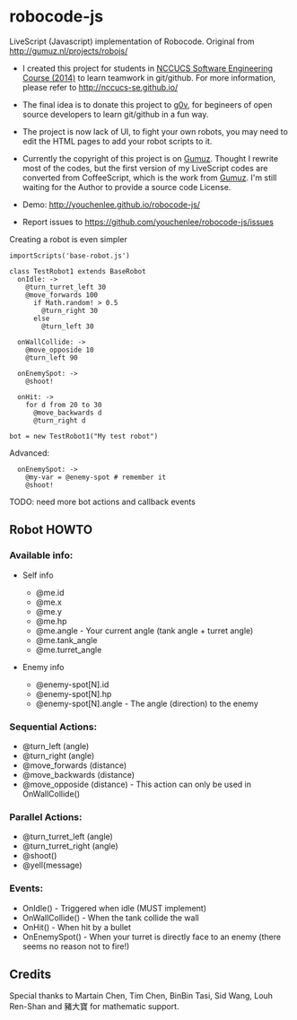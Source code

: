 robocode-js
===========
LiveScript (Javascript) implementation of Robocode. Original from http://gumuz.nl/projects/robojs/

 * I created this project for students in [NCCUCS Software Engineering Course (2014)](http://nccucs-se.github.io/) to learn teamwork in git/github. For more information, please refer to http://nccucs-se.github.io/
 * The final idea is to donate this project to [g0v](http://g0v.tw/), for begineers of open source developers to learn git/github in a fun way.
 * The project is now lack of UI, to fight your own robots, you may need to edit the HTML pages to add your robot scripts to it.
 * Currently the copyright of this project is on [Gumuz](http://gumuz.nl/projects/robojs/). Thought I rewrite most of the codes, but the first version of my LiveScript codes are converted from CoffeeScript, which is the work from [Gumuz](http://gumuz.nl/projects/robojs/). I'm still waiting for the Author to provide a source code License.

 * Demo: http://youchenlee.github.io/robocode-js/
 * Report issues to https://github.com/youchenlee/robocode-js/issues


Creating a robot is even simpler

```
importScripts('base-robot.js') 

class TestRobot1 extends BaseRobot
  onIdle: ->
    @turn_turret_left 30
    @move_forwards 100
      if Math.random! > 0.5
        @turn_right 30
      else
        @turn_left 30

  onWallCollide: ->
    @move_opposide 10
    @turn_left 90

  onEnemySpot: ->
    @shoot!

  onHit: ->
    for d from 20 to 30
      @move_backwards d
      @turn_right d

bot = new TestRobot1("My test robot")

```

Advanced:
```
  onEnemySpot: ->
    @my-var = @enemy-spot # remember it
    @shoot!
```

TODO: need more bot actions and callback events


## Robot HOWTO

### Available info:

 * Self info
   * @me.id
   * @me.x
   * @me.y
   * @me.hp
   * @me.angle - Your current angle (tank angle + turret angle)
   * @me.tank_angle
   * @me.turret_angle

 * Enemy info
   * @enemy-spot[N].id
   * @enemy-spot[N].hp
   * @enemy-spot[N].angle - The angle (direction) to the enemy

### Sequential Actions:

 * @turn_left (angle)
 * @turn_right (angle)
 * @move_forwards (distance)
 * @move_backwards (distance)
 * @move_opposide (distance) - This action can only be used in OnWallCollide()

### Parallel Actions:

 * @turn_turret_left (angle)
 * @turn_turret_right (angle)
 * @shoot()
 * @yell(message)

### Events:

 * OnIdle() - Triggered when idle (MUST implement)
 * OnWallCollide() - When the tank collide the wall
 * OnHit() - When hit by a bullet
 * OnEnemySpot() - When your turret is directly face to an enemy (there seems no reason not to fire!)

## Credits
Special thanks to Martain Chen, Tim Chen, BinBin Tasi, Sid Wang, Louh Ren-Shan and 豬大寶 for mathematic support.
